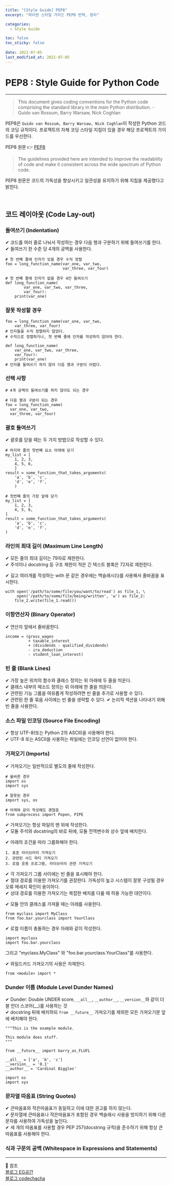 ```yaml
---
title: "[Style Guide] PEP8"
excerpt: "파이썬 스타일 가이드 PEP8 번역, 정리"

categories:
  - Style Guide

toc: false
toc_sticky: false
 
date: 2021-07-05
last_modified_at: 2021-07-05
---
```


# PEP8 : Style Guide for Python Code
---
> This document gives coding conventions for the Python code comprising the standard library in the main Python distribution. - Guido van Rossum, Barry Warsaw, Nick Coghlan  

PEP8은 `Guido van Rossum, Barry Warsaw, Nick Coghlan`이 작성한 Python 코드의 코딩 규칙이다. 프로젝트의 자체 코딩 스타일 지침이 있을 경우 해당 프로젝트의 가이드를 우선한다.  

PEP8 원문 👉 [PEP8](https://www.python.org/dev/peps/pep-0008/)  

> The guidelines provided here are intended to improve the readability of code and make it consistent across the wide spectrum of Python code.  

PEP8 원문은 코드의 가독성을 향상시키고 일관성을 유지하기 위해 지침을 제공했다고 밝힌다.  

<br>

## 코드 레이아웃 (Code Lay-out)  
### 들여쓰기 (Indentation)  
✔ 코드를 여러 줄로 나눠서 작성하는 경우 다음 행과 구분하기 위해 들여쓰기를 한다.  
✔ 들여쓰기 한 수준 당 4개의 공백을 사용한다.  

    # 첫 번째 줄에 인자가 있을 경우 수직 정렬
    foo = long_function_name(var_one, var_two,
                             var_three, var_four)

    # 첫 번째 줄에 인자가 없을 경우 4칸 들여쓰기
    def long_function_name(
            var_one, var_two, var_three,
            var_four):
        print(var_one)

### 잘못 작성할 경우

    foo = long_function_name(var_one, var_two,
        var_three, var_four)
    # 인자들을 수직 정렬하지 않았다.
    # 수직으로 정렬하거나, 첫 번째 줄에 인자를 작성하지 않아야 한다.

    def long_function_name(
        var_one, var_two, var_three,
        var_four):
        print(var_one)
    # 인자를 들여쓰기 하지 않아 다음 행과 구분이 어렵다.

### 선택 사항

    # 4개 공백의 들여쓰기를 하지 않아도 되는 경우

    # 다음 행과 구분이 되는 경우
    foo = long_function_name(
      var_one, var_two,
      var_three, var_four)

### 괄호 들여쓰기  
✔ 괄호를 닫을 때는 두 가지 방법으로 작성할 수 있다.

    # 마지막 줄의 첫번째 요소 아래에 닫기
    my_list = [
        1, 2, 3,
        4, 5, 6,
        ]
    result = some_function_that_takes_arguments(
        'a', 'b', 'c',
        'd', 'e', 'f',
        )

    # 첫번째 줄의 가장 앞에 닫기
    my_list = [
        1, 2, 3,
        4, 5, 6,
    ]
    result = some_function_that_takes_arguments(
        'a', 'b', 'c',
        'd', 'e', 'f',
    )

### 라인의 최대 길이 (Maximum Line Length)  
✔ 모든 줄의 최대 길이는 79자로 제한한다.  
✔ 주석이나 docstring 등 구조 제한이 적은 긴 텍스트 블록은 72자로 제한한다.  

✔ 길고 여러개를 작성하는 with 문 같은 경우에는 백슬래시(\\)를 사용해서 줄바꿈을 표시한다.  

    with open('/path/to/some/file/you/want/to/read') as file_1, \
         open('/path/to/some/file/being/written', 'w') as file_2:
        file_2.write(file_1.read())

### 이항연산자 (Binary Operator)  
✔ 연산자 앞에서 줄바꿈한다.  

    income = (gross_wages
              + taxable_interest
              + (dividends - qualified_dividends)
              - ira_deduction
              - student_loan_interest)

### 빈 줄 (Blank Lines)
✔ 가장 높은 위치의 함수와 클래스 정의는 위 아래에 두 줄을 띄운다.  
✔ 클래스 내부의 메소드 정의는 위 아래에 한 줄을 띄운다.  
✔ 관련된 기능 그룹을 여유롭게 작성하려면 빈 줄을 추가로 사용할 수 있다.  
✔ 관련된 한 줄 묶음 사이에는 빈 줄을 생략할 수 있다. 
✔ 논리적 섹션을 나타내기 위해 빈 줄을 사용한다.  

### 소스 파일 인코딩 (Source File Encoding)  
✔ 항상 UTF-8(또는 Python 2의 ASCII)을 사용해야 한다.  
✔ UTF-8 또는 ASCII을 사용하는 파일에는 인코딩 선언이 없어야 한다.  

### 가져오기 (Imports)  
✔ 가져오기는 일반적으로 별도의 줄에 작성한다.  

    # 올바른 경우
    import os
    import sys

    # 잘못된 경우
    import sys, os

    # 아래와 같이 작성해도 괜찮음
    from subprocess import Popen, PIPE

✔ 가져오기는 항상 파일의 맨 위에 작성한다.  
✔ 모듈 주석와 docstring의 바로 뒤에, 모듈 전역변수와 상수 앞에 배치한다.  

✔ 아래의 조건을 따라 그룹화해야 한다.  

    1. 표준 라이브러리 가져오기
    2. 관련된 서드 파티 가져오기
    3. 로컬 응용 프로그램, 라이브러리 관련 가져오기

✔ 각 가져오기 그룹 사이에는 빈 줄을 표시해야 한다.  
✔ 절대 경로를 이용한 가져오기를 권장한다. 가독성이 높고 시스템이 잘못 구성될 경우 오류 메세지 확인이 용이하다.  
✔ 상대 경로를 이용한 가져오기는 복잡한 배치를 다룰 때 허용 가능한 대안이다.  

✔ 모듈 안의 클래스를 가져올 때는 아래를 사용한다.  

    from myclass import MyClass
    from foo.bar.yourclass import YourClass

✔ 로컬 이름이 충돌하는 경우 아래와 같이 작성한다.  

    import myclass
    import foo.bar.yourclass

그리고 "myclass.MyClass" 와 "foo.bar.yourclass.YourClass"를 사용한다.  

✔ 와일드카드 가져오기의 사용은 자제한다.  

    from <module> import *


### Dunder 이름 (Module Level Dunder Names)  
✔ Dunder: Double UNDER score, `__all__`, `__author__`, `__version__`와 같이 더블 언더 스코어(__)를 사용하는 것  
✔ docstring 뒤에 배치하되 `from __future__` 가져오기를 제외한 모든 가져오기문 앞에 배치해야 한다.  

    """This is the example module.

    This module does stuff.
    """

    from __future__ import barry_as_FLUFL

    __all__ = ['a', 'b', 'c']
    __version__ = '0.1'
    __author__ = 'Cardinal Biggles'

    import os
    import sys


### 문자열 따옴표 (String Quotes)  
✔ 큰따옴표와 작은따옴표가 동일하고 이에 대한 권고를 하지 않는다.  
✔ 문자열에 큰따옴표나 작은따옴표가 포함된 경우 백슬래시 사용을 방지하기 위해 다른 문자를 사용하여 가독성을 높인다.  
✔ 세 개의 따옴표를 사용할 경우 PEP 257(docstring 규칙)을 준수하기 위해 항상 큰따옴표를 사용해야 한다.  

### 식과 구문의 공백 (Whitespace in Expressions and Statements)


------
📝 참조  
[블로그 EG공간](https://kongdols-room.tistory.com/18)  
[블로그 codechacha](https://codechacha.com/ko/pythonic-and-pep8/)